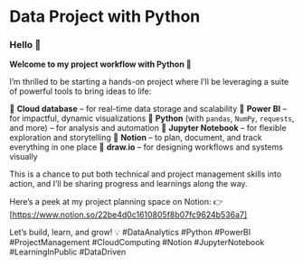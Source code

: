 # Data Project with Python
### Hello 👋 
**Welcome to my project workflow with Python 🚀**

I’m thrilled to be starting a hands-on project where I’ll be leveraging a suite of powerful tools to bring ideas to life:

🔹 **Cloud database** – for real-time data storage and scalability
🔹 **Power BI** – for impactful, dynamic visualizations
🔹 **Python** (with `pandas`, `NumPy`, `requests`, and more) – for analysis and automation
🔹 **Jupyter Notebook** – for flexible exploration and storytelling
🔹 **Notion** – to plan, document, and track everything in one place
🔹 **draw.io** – for designing workflows and systems visually

This is a chance to put both technical and project management skills into action, and I’ll be sharing progress and learnings along the way.

Here’s a peek at my project planning space on Notion:
👉 \[https://www.notion.so/22be4d0c1610805f8b07fc9624b536a7]

Let’s build, learn, and grow! 💡
\#DataAnalytics #Python #PowerBI #ProjectManagement #CloudComputing #Notion #JupyterNotebook #LearningInPublic #DataDriven
